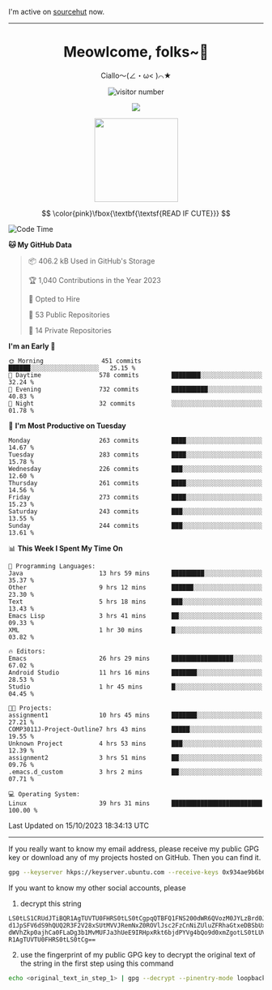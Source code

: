 I'm active on [sourcehut](https://sr.ht/~meow_king/) now. 

---

<div align="center">
  <h1>Meowlcome, folks~👋</h1>
  <p>Ciallo～(∠・ω< )⌒★</p>
</div>

<p align="center">
  <img src="https://count.getloli.com/get/@Ziqi-Yang?theme=rule34" alt="visitor number" />
</p>

<p align="center">
  <img src="https://skillicons.dev/icons?i=rust,c,py,flutter,go,java,js,bash,linux,emacs" />
</p>
<p align="center">
  <img height="165" src="https://github-readme-stats.vercel.app/api?username=Ziqi-Yang&show_icons=true&include_all_commits=true&hide_border=true" />
</p>

$$
\color{pink}\fbox{\textbf{\textsf{READ IF CUTE}}}
$$

<!--START_SECTION:waka-->
![Code Time](http://img.shields.io/badge/Code%20Time-1%2C667%20hrs-blue)

**🐱 My GitHub Data** 

> 📦 406.2 kB Used in GitHub's Storage 
 > 
> 🏆 1,040 Contributions in the Year 2023
 > 
> 💼 Opted to Hire
 > 
> 📜 53 Public Repositories 
 > 
> 🔑 14 Private Repositories 
 > 
**I'm an Early 🐤** 

```text
🌞 Morning                451 commits         ██████░░░░░░░░░░░░░░░░░░░   25.15 % 
🌆 Daytime                578 commits         ████████░░░░░░░░░░░░░░░░░   32.24 % 
🌃 Evening                732 commits         ██████████░░░░░░░░░░░░░░░   40.83 % 
🌙 Night                  32 commits          ░░░░░░░░░░░░░░░░░░░░░░░░░   01.78 % 
```
📅 **I'm Most Productive on Tuesday** 

```text
Monday                   263 commits         ████░░░░░░░░░░░░░░░░░░░░░   14.67 % 
Tuesday                  283 commits         ████░░░░░░░░░░░░░░░░░░░░░   15.78 % 
Wednesday                226 commits         ███░░░░░░░░░░░░░░░░░░░░░░   12.60 % 
Thursday                 261 commits         ████░░░░░░░░░░░░░░░░░░░░░   14.56 % 
Friday                   273 commits         ████░░░░░░░░░░░░░░░░░░░░░   15.23 % 
Saturday                 243 commits         ███░░░░░░░░░░░░░░░░░░░░░░   13.55 % 
Sunday                   244 commits         ███░░░░░░░░░░░░░░░░░░░░░░   13.61 % 
```


📊 **This Week I Spent My Time On** 

```text
💬 Programming Languages: 
Java                     13 hrs 59 mins      █████████░░░░░░░░░░░░░░░░   35.37 % 
Other                    9 hrs 12 mins       ██████░░░░░░░░░░░░░░░░░░░   23.30 % 
Text                     5 hrs 18 mins       ███░░░░░░░░░░░░░░░░░░░░░░   13.43 % 
Emacs Lisp               3 hrs 41 mins       ██░░░░░░░░░░░░░░░░░░░░░░░   09.33 % 
XML                      1 hr 30 mins        █░░░░░░░░░░░░░░░░░░░░░░░░   03.82 % 

🔥 Editors: 
Emacs                    26 hrs 29 mins      █████████████████░░░░░░░░   67.02 % 
Android Studio           11 hrs 16 mins      ███████░░░░░░░░░░░░░░░░░░   28.53 % 
Studio                   1 hr 45 mins        █░░░░░░░░░░░░░░░░░░░░░░░░   04.45 % 

🐱‍💻 Projects: 
assignment1              10 hrs 45 mins      ███████░░░░░░░░░░░░░░░░░░   27.21 % 
COMP3011J-Project-Outline7 hrs 43 mins       █████░░░░░░░░░░░░░░░░░░░░   19.55 % 
Unknown Project          4 hrs 53 mins       ███░░░░░░░░░░░░░░░░░░░░░░   12.39 % 
assignment2              3 hrs 51 mins       ██░░░░░░░░░░░░░░░░░░░░░░░   09.76 % 
.emacs.d_custom          3 hrs 2 mins        ██░░░░░░░░░░░░░░░░░░░░░░░   07.71 % 

💻 Operating System: 
Linux                    39 hrs 31 mins      █████████████████████████   100.00 % 
```


 Last Updated on 15/10/2023 18:34:13 UTC
<!--END_SECTION:waka-->

-----

If you really want to know my email address, please receive my public GPG key or download any of my projects hosted on GitHub. Then you can find it. 
```bash
gpg --keyserver hkps://keyserver.ubuntu.com --receive-keys 0x934ae9b6b6e9ff34
```
If you want to know my other social accounts, please
1) decrypt this string
```
LS0tLS1CRUdJTiBQR1AgTUVTU0FHRS0tLS0tCgpqQTBFQ1FNS200dWR6QVozM0JYLzBrd0JNU0Ru
d1JpSFV6dS9hQUQ2R3F2V28xSUtMVVJRemNxZ0ROVlJsc2FzCnNiZUluZFRhaGtxeDBSbUxEajVq
dWVhZkp0ajhCa0FLaDg3b1MvMUFJa3hUeE9IRHpxRkt6bjdPYVg4bQo9d0xmZgotLS0tLUVORCBQ
R1AgTUVTU0FHRS0tLS0tCg==
```
2) use the fingerprint of my public GPG key to decrypt the original text of the string in the first step using this command
```bash
echo <original_text_in_step_1> | gpg --decrypt --pinentry-mode loopback --armor
```


